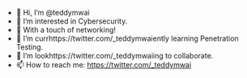 - 👋 Hi, I’m @teddymwai
- 👀 I’m interested in Cybersecurity.
- 👀 With a touch of networking!
- 🌱 I’m currhttps://twitter.com/_teddymwaiently learning Penetration Testing.
- 💞️ I’m lookhttps://twitter.com/_teddymwaiing to collaborate.
- 📫 How to reach me: https://twitter.com/_teddymwai

<!---
teddymwai/teddymwai is a ✨ special ✨ repository because its `README.md` (this file) appears on your GitHub profile.
You can click the Preview link to take a look at your https://twitter.com/_teddymwaichanges.
--->
